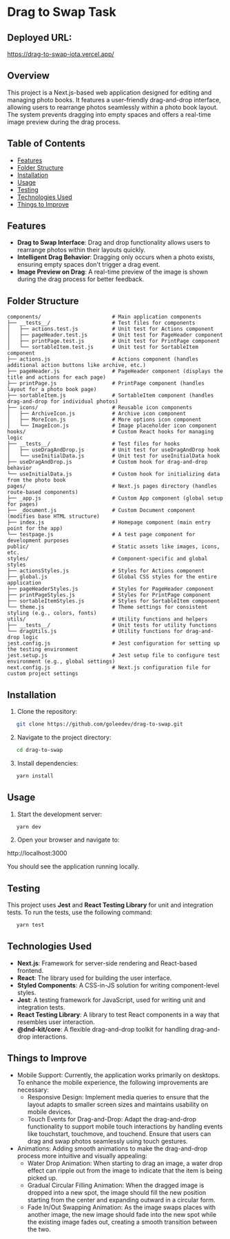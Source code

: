 # Drag to Swap Task

## Deployed URL:

https://drag-to-swap-iota.vercel.app/

## Overview

This project is a Next.js-based web application designed for editing and managing photo books. It features a user-friendly drag-and-drop interface, allowing users to rearrange photos seamlessly within a photo book layout. The system prevents dragging into empty spaces and offers a real-time image preview during the drag process.

## Table of Contents

- [Features](#features)
- [Folder Structure](#folder-structure)
- [Installation](#installation)
- [Usage](#usage)
- [Testing](#testing)
- [Technologies Used](#technologies-used)
- [Things to Improve](#things-to-improve)

## Features

- **Drag to Swap Interface**: Drag and drop functionality allows users to rearrange photos within their layouts quickly.
- **Intelligent Drag Behavior**: Dragging only occurs when a photo exists, ensuring empty spaces don't trigger a drag event.
- **Image Preview on Drag**: A real-time preview of the image is shown during the drag process for better feedback.

## Folder Structure

```plaintext
components/                       # Main application components
├── __tests__/                    # Test files for components
│   ├── actions.test.js           # Unit test for Actions component
│   ├── pageHeader.test.js        # Unit test for PageHeader component
│   ├── printPage.test.js         # Unit test for PrintPage component
│   └── sortableItem.test.js      # Unit test for SortableItem component
├── actions.js                    # Actions component (handles additional action buttons like archive, etc.)
├── pageHeader.js                 # PageHeader component (displays the title and actions for each page)
├── printPage.js                  # PrintPage component (handles layout for a photo book page)
├── sortableItem.js               # SortableItem component (handles drag-and-drop for individual photos)
├── icons/                        # Reusable icon components
│   ├── ArchiveIcon.js            # Archive icon component
│   ├── MoreIcon.js               # More options icon component
│   └── ImageIcon.js              # Image placeholder icon component
hooks/                            # Custom React hooks for managing logic
├── __tests__/                    # Test files for hooks
│   ├── useDragAndDrop.js         # Unit test for useDragAndDrop hook
│   └── useInitialData.js         # Unit test for useInitialData hook
├── useDragAndDrop.js             # Custom hook for drag-and-drop behavior
└── useInitialData.js             # Custom hook for initializing data from the photo book
pages/                            # Next.js pages directory (handles route-based components)
├── _app.js                       # Custom App component (global setup for pages)
├── _document.js                  # Custom Document component (modifies base HTML structure)
├── index.js                      # Homepage component (main entry point for the app)
└── testpage.js                   # A test page component for development purposes
public/                           # Static assets like images, icons, etc.
styles/                           # Component-specific and global styles
├── actionsStyles.js              # Styles for Actions component
├── global.js                     # Global CSS styles for the entire application
├── pageHeaderStyles.js           # Styles for PageHeader component
├── printPageStyles.js            # Styles for PrintPage component
├── sortableItemStyles.js         # Styles for SortableItem component
└── theme.js                      # Theme settings for consistent styling (e.g., colors, fonts)
utils/                            # Utility functions and helpers
├── __tests__/                    # Unit tests for utility functions
└── dragUtils.js                  # Utility functions for drag-and-drop logic
jest.config.js                    # Jest configuration for setting up the testing environment
jest.setup.js                     # Jest setup file to configure test environment (e.g., global settings)
next.config.js                    # Next.js configuration file for custom project settings
```

## Installation

1. Clone the repository:

```bash
   git clone https://github.com/goleedev/drag-to-swap.git
```

2. Navigate to the project directory:

```bash
   cd drag-to-swap
```

3.  Install dependencies:

```bash
   yarn install
```

## Usage

1. Start the development server:

```bash
   yarn dev
```

2. Open your browser and navigate to:

http://localhost:3000

You should see the application running locally.

## Testing

This project uses **Jest** and **React Testing Library** for unit and integration tests. To run the tests, use the following command:

```bash
   yarn test
```

## Technologies Used

- **Next.js**: Framework for server-side rendering and React-based frontend.
- **React**: The library used for building the user interface.
- **Styled Components**: A CSS-in-JS solution for writing component-level styles.
- **Jest**: A testing framework for JavaScript, used for writing unit and integration tests.
- **React Testing Library**: A library to test React components in a way that resembles user interaction.
- **@dnd-kit/core**: A flexible drag-and-drop toolkit for handling drag-and-drop interactions.

## Things to Improve

- Mobile Support: Currently, the application works primarily on desktops. To enhance the mobile experience, the following improvements are necessary:
  - Responsive Design: Implement media queries to ensure that the layout adapts to smaller screen sizes and maintains usability on mobile devices.
  - Touch Events for Drag-and-Drop: Adapt the drag-and-drop functionality to support mobile touch interactions by handling events like touchstart, touchmove, and touchend. Ensure that users can drag and swap photos seamlessly using touch gestures.
- Animations: Adding smooth animations to make the drag-and-drop process more intuitive and visually appealing:
  - Water Drop Animation: When starting to drag an image, a water drop effect can ripple out from the image to indicate that the item is being picked up.
  - Gradual Circular Filling Animation: When the dragged image is dropped into a new spot, the image should fill the new position starting from the center and expanding outward in a circular form.
  - Fade In/Out Swapping Animation: As the image swaps places with another image, the new image should fade into the new spot while the existing image fades out, creating a smooth transition between the two.

